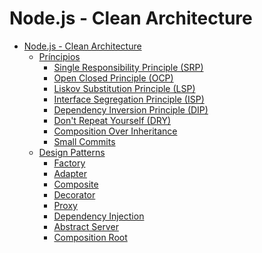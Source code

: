 # Node.js - Clean Architecture

<!-- TOC -->

- [Node.js - Clean Architecture](#nodejs-clean-architecture)
  - [Príncipios](#principios)
    - [Single Responsibility Principle (SRP)](#srp)
    - [Open Closed Principle (OCP)](#ocp)
    - [Liskov Substitution Principle (LSP)](#lsp)
    - [Interface Segregation Principle (ISP)](#isp)
    - [Dependency Inversion Principle (DIP)](#dip)
    - [Don't Repeat Yourself (DRY)](#dry)
    - [Composition Over Inheritance](#composition-over-inheritance)
    - [Small Commits](#small-commits)
  - [Design Patterns](#design-patterns)
    - [Factory](#factory)
    - [Adapter](#adapter)
    - [Composite](#composite)
    - [Decorator](#decorator)
    - [Proxy](#proxy)
    - [Dependency Injection](#dependency-injection)
    - [Abstract Server](#abstract-server)
    - [Composition Root](#composition-root)

<!-- /TOC -->